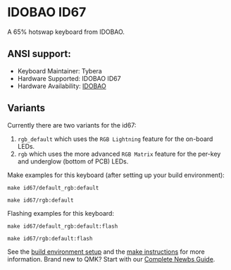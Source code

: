 # IDOBAO ID67

A 65% hotswap keyboard from IDOBAO.

## ANSI support:

* Keyboard Maintainer: Tybera
* Hardware Supported: IDOBAO ID67
* Hardware Availability: [IDOBAO](https://www.idobao.net/products/idobao-id67-65-hot-swappable-mechanical-keyboard-kit-1)

## Variants

Currently there are two variants for the id67:
1. `rgb_default` which uses the `RGB Lightning` feature for the on-board LEDs.
2. `rgb` which uses the more advanced `RGB Matrix` feature for the per-key and underglow (bottom of PCB) LEDs.

Make examples for this keyboard (after setting up your build environment):

    make id67/default_rgb:default

    make id67/rgb:default

Flashing examples for this keyboard:

    make id67/default_rgb:default:flash

    make id67/rgb:default:flash

See the [build environment setup](https://docs.qmk.fm/#/getting_started_build_tools) and the [make instructions](https://docs.qmk.fm/#/getting_started_make_guide) for more information. Brand new to QMK? Start with our [Complete Newbs Guide](https://docs.qmk.fm/#/newbs).
